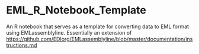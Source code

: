 # EML_R_Notebook_Template
An R notebook that serves as a template for converting data to EML format using EMLassemblyline.
Essentially an extension of https://github.com/EDIorg/EMLassemblyline/blob/master/documentation/instructions.md